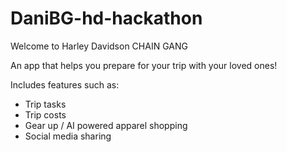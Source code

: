 # DaniBG-hd-hackathon

Welcome to Harley Davidson CHAIN GANG

An app that helps you prepare for your trip with your loved ones!

Includes features such as:

* Trip tasks
* Trip costs
* Gear up / AI powered apparel shopping
* Social media sharing
